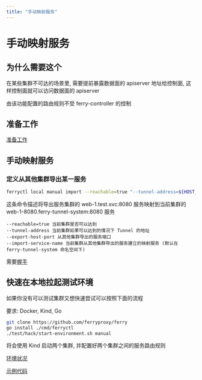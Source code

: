 ```yaml
---
title: "手动映射服务"
---
```


# 手动映射服务

## 为什么需要这个

在某些集群不可达的场景里, 需要提前暴露数据面的 apiserver 地址给控制面, 这样控制面就可以访问数据面的 apiserver

由该功能配置的路由规则不受 ferry-controller 的控制

## 准备工作

[准备工作](/docs/user/preparation)

## 手动映射服务

### 定义从其他集群导出某一服务

``` bash
ferryctl local manual import --reachable=true "--tunnel-address=${HOST_IP}:31000" --export-host-port=web-1.test.svc:8080 --import-service-name=web-1-8080
```

这条命令描述将导出服务集群的 web-1.test.svc:8080 服务映射到当前集群的 web-1-8080.ferry-tunnel-system:8080 服务

    --reachable=true 当前集群是否可以达到  
    --tunnel-address 当前集群如果可以达到的情况下 Tunnel 的地址  
    --export-host-port 从其他集群导出的服务端口  
    --import-service-name 当前集群从其他集群导出的服务建立的映射服务 (默认在 ferry-tunnel-system 命名空间下)  

需要[握手](/docs/user/handshake)

## 快速在本地拉起测试环境

如果你没有可以测试集群又想快速尝试可以按照下面的流程

要求: Docker, Kind, Go

``` bash
git clone https://github.com/ferryproxy/ferry
go install ./cmd/ferryctl
./test/hack/start-environment.sh manual
```

将会使用 Kind 启动两个集群, 并配置好两个集群之间的服务路由规则

[环境状况](https://github.com/ferryproxy/ferry/blob/main/test/environments/manual/)

[示例代码](https://github.com/ferryproxy/ferry/blob/main/test/test/test-manual.sh)
